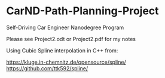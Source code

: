 # CarND-Path-Planning-Project
Self-Driving Car Engineer Nanodegree Program

Please see Project2.odt or Project2.pdf for my notes 


Using Cubic Spline interpolation in C++ from: 

https://kluge.in-chemnitz.de/opensource/spline/
https://github.com/ttk592/spline/

